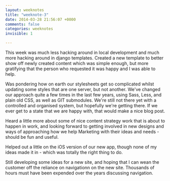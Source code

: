 ```yaml
---
layout: weeknotes
title: "weeknote-3"
date: 2014-03-28 21:56:07 +0000
comments: false
categories: weeknotes 
invisible: 1

---
```


This week was much less hacking around in local development and much more hacking around in django templates. Created a new template to better show off newly created content which was simple enough, but more gratifying that the person who requested it was happy and I was able to help.

<!--more-->

Was pondering how on earth our stylesheets get so complicated whilst updating some styles that are one server, but not another. We've changed our approach quite a few times in the last few years, using Sass, Less, and plain old CSS, as well as GIT submodules. We're still not there yet with a controlled and organised system, but hopefully we're getting there. If we ever get to a state that we are happy with, that would make a nice blog post.

Heard a little more about some of nice content strategy work that is about to happen in work, and looking forward to getting involved in new designs and ways of approaching how we help Marketing with their ideas and needs - should be fun and useful.

Helped out a little on the iOS version of our new app, though none of my ideas made it in - which was totally the right thing to do.

Still developing some ideas for a new site, and hoping that I can wean the customer off the reliance on navigationn on the new site. Thousands of hours must have been expended over the years discussing navigation.
